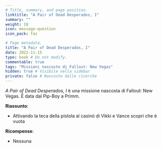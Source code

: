 ```yaml
---
# Title, summary, and page position.
linktitle: "A Pair of Dead Desperados, I" 
summary: ""
weight: 10
icon: message-question
icon_pack: fas

# Page metadata.
title: "A Pair of Dead Desperados, I"
date: 2022-11-15
type: book # Do not modify.
commentable: true
tags: "Missioni nascoste di Fallout: New Vegas"
hidden: true # Visibile nella sidebar
private: false # Nascosto dalle ricerche
---
```


<div class="fnv">


*A Pair of Dead Desperados, I* è una missione nascosta di Fallout: New Vegas. È data dal Pip-Boy a Primm.


**Riassunto**:
- Attivando la teca della pistola al casinò di Vikki e Vance scopri che è vuota


**Ricompense**:
- Nessuna


</div>


